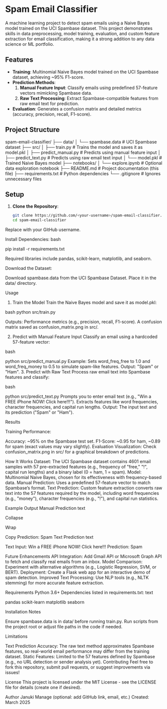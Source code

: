 
# Spam Email Classifier

A machine learning project to detect spam emails using a Naive Bayes model trained on the UCI Spambase dataset. This project demonstrates skills in data preprocessing, model training, evaluation, and custom feature extraction for email classification, making it a strong addition to any data science or ML portfolio.

## Features
- **Training**: Multinomial Naive Bayes model trained on the UCI Spambase dataset, achieving ~95% F1-score.
- **Prediction Methods**:
  1. **Manual Feature Input**: Classify emails using predefined 57-feature vectors mimicking Spambase data.
  2. **Raw Text Processing**: Extract Spambase-compatible features from raw email text for prediction.
- **Evaluation**: Generates a confusion matrix and detailed metrics (accuracy, precision, recall, F1-score).

## Project Structure
spam-email-classifier/
├── data/
│   └── spambase.data         # UCI Spambase dataset
├── src/
│   ├── train.py             # Trains the model and saves it as model.pkl
│   ├── predict_manual.py    # Predicts using manual feature input
│   ├── predict_text.py      # Predicts using raw email text input
│   └── model.pkl            # Trained Naive Bayes model
├── notebooks/
│   └── explore.ipynb        # Optional data exploration notebook
├── README.md                # Project documentation (this file)
├── requirements.txt         # Python dependencies
└── .gitignore               # Ignores unnecessary files


## Setup
1. **Clone the Repository**:
   ```bash
   git clone https://github.com/<your-username>/spam-email-classifier.git
   cd spam-email-classifier
Replace <your-username> with your GitHub username.

Install Dependencies:
bash

pip install -r requirements.txt

Required libraries include pandas, scikit-learn, matplotlib, and seaborn.

Download the Dataset:

Download spambase.data from the UCI Spambase Dataset.
Place it in the data/ directory.

Usage
1. Train the Model
Train the Naive Bayes model and save it as model.pkl:

bash
python src/train.py

Outputs:
Performance metrics (e.g., precision, recall, F1-score).
A confusion matrix saved as confusion_matrix.png in src/.

2. Predict with Manual Feature Input
Classify an email using a hardcoded 57-feature vector:

bash

python src/predict_manual.py
Example: Sets word_freq_free to 1.0 and word_freq_money to 0.5 to simulate spam-like features.
Output: "Spam" or "Ham".
3. Predict with Raw Text
Process raw email text into Spambase features and classify:

bash

python src/predict_text.py
Prompts you to enter email text (e.g., "Win a FREE iPhone NOW! Click here!!!").
Extracts features like word frequencies, character frequencies, and capital run lengths.
Output: The input text and its prediction ("Spam" or "Ham").

Results

Training Performance:

Accuracy: ~95% on the Spambase test set.
F1-Score: ~0.95 for ham, ~0.89 for spam (exact values may vary slightly).
Evaluation Visualization: Check confusion_matrix.png in src/ for a graphical breakdown of predictions.

How It Works
Dataset: The UCI Spambase dataset contains 4601 email samples with 57 pre-extracted features (e.g., frequency of "free," "!", capital run lengths) and a binary label (0 = ham, 1 = spam).
Model: Multinomial Naive Bayes, chosen for its effectiveness with frequency-based data.
Manual Prediction: Uses a predefined 57-feature vector to match Spambase’s format.
Text Prediction: Custom feature extraction converts raw text into the 57 features required by the model, including word frequencies (e.g., "money"), character frequencies (e.g., "!"), and capital run statistics.

Example Output
Manual Prediction
text

Collapse

Wrap

Copy
Prediction: Spam
Text Prediction
text

Text Input: Win a FREE iPhone NOW! Click here!!!
Prediction: Spam


Future Enhancements
API Integration: Add Gmail API or Microsoft Graph API to fetch and classify real emails from an inbox.
Model Comparison: Experiment with alternative algorithms (e.g., Logistic Regression, SVM, or BERT).
Deployment: Create a Flask web app for an interactive demo of spam detection.
Improved Text Processing: Use NLP tools (e.g., NLTK stemming) for more accurate feature extraction.


Requirements
Python 3.6+
Dependencies listed in requirements.txt:
text

pandas
scikit-learn
matplotlib
seaborn

Installation Notes

Ensure spambase.data is in data/ before running train.py.
Run scripts from the project root or adjust file paths in the code if needed.

Limitations

Text Prediction Accuracy: The raw text method approximates Spambase features, so real-world email performance may differ from the training dataset.
Static Features: Limited to the 57 features defined by Spambase (e.g., no URL detection or sender analysis yet).
Contributing
Feel free to fork this repository, submit pull requests, or suggest improvements via issues!

License
This project is licensed under the MIT License - see the LICENSE file for details (create one if desired).

Author
Januki Manage (optional: add GitHub link, email, etc.)
Created: March 2025
